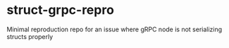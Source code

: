 # struct-grpc-repro
Minimal reproduction repo for an issue where gRPC node is not serializing structs properly
